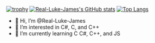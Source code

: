 [![trophy](https://github-profile-trophy.vercel.app/?username=Real-Luke-James&theme=onedark)](https://github.com/ryo-ma/github-profile-trophy)
[![Real-Luke-James's GitHub stats](https://github-readme-stats.vercel.app/api?username=Real-Luke-James&theme=onedark)](https://github.com/anuraghazra/github-readme-stats)
[![Top Langs](https://github-readme-stats.vercel.app/api/top-langs/?username=Real-Luke-James&layout=compact&theme=onedark)](https://github.com/anuraghazra/github-readme-stats)

- 👋 Hi, I’m @Real-Luke-James
- 👀 I’m interested in C#, C, and C++
- 🌱 I’m currently learning C C#, C++, and JS
